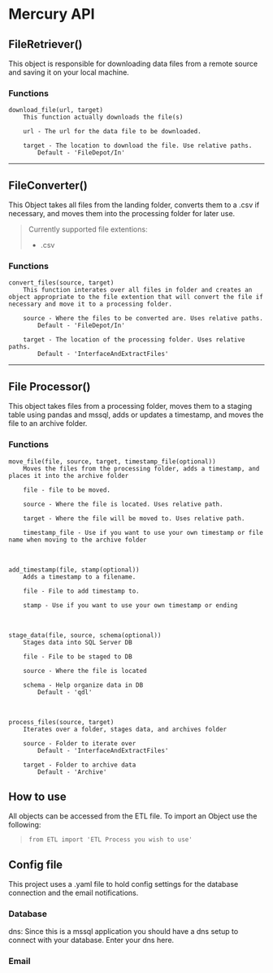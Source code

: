 # Mercury API


## FileRetriever()


This object is responsible for downloading data files from a remote source and saving it on your local machine.

### Functions

    download_file(url, target)
        This function actually downloads the file(s)

        url - The url for the data file to be downloaded.

        target - The location to download the file. Use relative paths.
            Default - 'FileDepot/In'
    

***
## FileConverter()


  This Object takes all files from the landing folder, converts them to a .csv if necessary, and moves them into the processing folder for later use.

> Currently supported file extentions:
> * .csv  

### Functions

    convert_files(source, target)
        This function interates over all files in folder and creates an object appropriate to the file extention that will convert the file if necessary and move it to a processing folder.

        source - Where the files to be converted are. Uses relative paths.
            Default - 'FileDepot/In'

        target - The location of the processing folder. Uses relative paths.
            Default - 'InterfaceAndExtractFiles'

***
## File Processor()

This object takes files from a processing folder, moves them to a staging table using pandas and mssql, adds or updates a timestamp, and moves the file to an archive folder.

### Functions

    move_file(file, source, target, timestamp_file(optional))
        Moves the files from the processing folder, adds a timestamp, and places it into the archive folder

        file - file to be moved.

        source - Where the file is located. Uses relative path.

        target - Where the file will be moved to. Uses relative path.

        timestamp_file - Use if you want to use your own timestamp or file name when moving to the archive folder
</br>

    add_timestamp(file, stamp(optional))
        Adds a timestamp to a filename.

        file - File to add timestamp to.

        stamp - Use if you want to use your own timestamp or ending
</br>

    stage_data(file, source, schema(optional))
        Stages data into SQL Server DB

        file - File to be staged to DB

        source - Where the file is located

        schema - Help organize data in DB
            Default - 'qdl'
</br>

    process_files(source, target)
        Iterates over a folder, stages data, and archives folder

        source - Folder to iterate over
            Default - 'InterfaceAndExtractFiles'

        target - Folder to archive data
            Default - 'Archive'



## How to use

All objects can be accessed from the ETL file. To import an Object use the following:  
>`from ETL import 'ETL Process you wish to use'`

## Config file

This project uses a .yaml file to hold config settings for the database connection and the email notifications.

### Database

dns: Since this is a mssql application you should have a dns setup to connect with your database. Enter your dns here.

### Email



